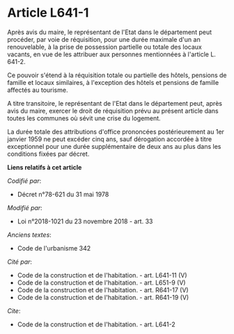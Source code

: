 # Article L641-1

Après avis du maire, le représentant de l'Etat dans le département peut procéder, par voie de réquisition, pour une durée
maximale d'un an renouvelable, à la prise de possession partielle ou totale des locaux vacants, en vue de les attribuer aux
personnes mentionnées à l'article L. 641-2.

Ce pouvoir s'étend à la réquisition totale ou partielle des hôtels, pensions de famille et locaux similaires, à l'exception
des hôtels et pensions de famille affectés au tourisme.

A titre transitoire, le représentant de l'Etat dans le département peut, après avis du maire, exercer le droit de réquisition
prévu au présent article dans toutes les communes où sévit une crise du logement.

La durée totale des attributions d'office prononcées postérieurement au 1er janvier 1959 ne peut excéder cinq ans, sauf
dérogation accordée à titre exceptionnel pour une durée supplémentaire de deux ans au plus dans les conditions fixées par
décret.

**Liens relatifs à cet article**

_Codifié par_:

  - Décret n°78-621 du 31 mai 1978

_Modifié par_:

  - Loi n°2018-1021 du 23 novembre 2018 - art. 33

_Anciens textes_:

  - Code de l'urbanisme 342

_Cité par_:

  - Code de la construction et de l'habitation. - art. L641-11 (V)
  - Code de la construction et de l'habitation. - art. L651-9 (V)
  - Code de la construction et de l'habitation. - art. R641-17 (V)
  - Code de la construction et de l'habitation. - art. R641-19 (V)

_Cite_:

  - Code de la construction et de l'habitation. - art. L641-2
